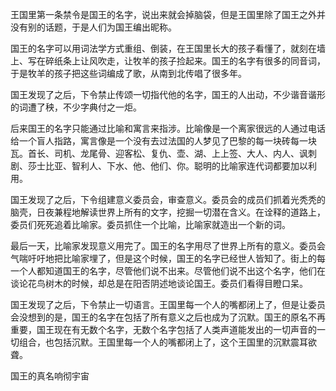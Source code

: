 王国里第一条禁令是国王的名字，说出来就会掉脑袋，但是王国里除了国王之外并没有别的话题，于是人们为国王编出昵称。

国王的名字可以用词法学方式重组、倒装，在王国里长大的孩子看懂了，就刻在墙上、写在碎纸条上让风吹走，让牧羊的孩子捡起来。国王的名字有很多的同音词，于是牧羊的孩子把这些词编成了歌，从南到北传唱了很多年。

国王发现了之后，下令禁止传颂一切指代他的名字，国王的人出动，不少谐音谐形的词遭了秧，不少字典付之一炬。

后来国王的名字只能通过比喻和寓言来指涉。比喻像是一个离家很远的人通过电话给一个盲人指路，寓言像是一个没有去过法国的人梦见了巴黎的每一块砖每一块瓦。首长、司机、龙尾骨、迎客松、复仇、壶、湖、上上签、大人、内人、讽刺剧、莎士比亚、智利人、下水、他、他们、你。聪明的比喻家连代词都要加以利用。

国王发现了之后，下令组建意义委员会，审查意义。委员会的成员们抓着光秃秃的脑壳，日夜兼程地解读世界上所有的文字，挖掘一切潜在含义。在诠释的道路上，委员们死死追着比喻家。委员抓住一个比喻，比喻家就造出一个新的词。

最后一天，比喻家发现意义用完了。国王的名字用尽了世界上所有的意义。委员会气喘吁吁地把比喻家埋了，但是这个时候，国王的名字已经世人皆知了。街上的每一个人都知道国王的名字，尽管他们说不出来。尽管他们说不出这个名字，他们在谈论花鸟树木的时候，却总是在阳否阴述地谈论国王。委员们看得目瞪口呆。

国王发现了之后，下令禁止一切语言。王国里每一个人的嘴都闭上了，但是让委员会没想到的是，国王的名字在包括了所有意义之后也成为了沉默。国王的原名不再重要，国王现在有无数个名字，无数个名字包括了人类声道能发出的一切声音的一切组合，也包括沉默。王国里每一个人的嘴都闭上了，这个王国里的沉默震耳欲聋。

国王的真名响彻宇宙
